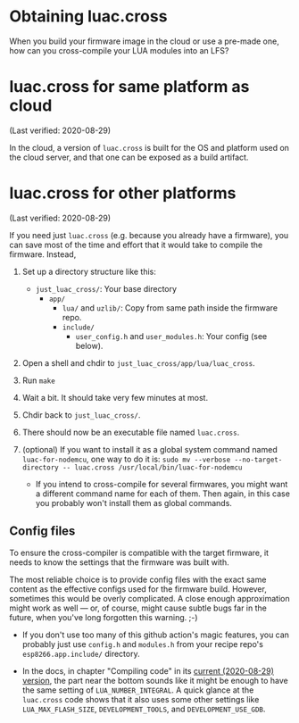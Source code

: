 ﻿
Obtaining luac.cross
====================

When you build your firmware image in the cloud or use a pre-made one,
how can you cross-compile your LUA modules into an LFS?


luac.cross for same platform as cloud
=====================================

(Last verified: 2020-08-29)

In the cloud, a version of `luac.cross` is built for the OS and platform
used on the cloud server, and that one can be exposed as a build artifact.


luac.cross for other platforms
==============================

(Last verified: 2020-08-29)

If you need just `luac.cross` (e.g. because you already have a firmware),
you can save most of the time and effort that it would take to compile
the firmware. Instead,


1.  Set up a directory structure like this:

    * `just_luac_cross/`: Your base directory
      * `app/`
        * `lua/` and `uzlib/`: Copy from same path inside the firmware repo.
        * `include/`
          * `user_config.h` and `user_modules.h`: Your config (see below).

1.  Open a shell and chdir to `just_luac_cross/app/lua/luac_cross`.
1.  Run `make`
1.  Wait a bit. It should take very few minutes at most.
1.  Chdir back to `just_luac_cross/`.
1.  There should now be an executable file named `luac.cross`.
1.  (optional) If you want to install it as a global system command named
    `luac-for-nodemcu`, one way to do it is:
    `sudo mv --verbose --no-target-directory -- luac.cross /usr/local/bin/luac-for-nodemcu`
    * If you intend to cross-compile for several firmwares, you might want a
      different command name for each of them. Then again, in this case you
      probably won't install them as global commands.


Config files
------------

To ensure the cross-compiler is compatible with the target firmware,
it needs to know the settings that the firmware was built with.

The most reliable choice is to provide config files with the exact same
content as the effective configs used for the firmware build.
However, sometimes this would be overly complicated. A close enough
approximation might work as well — or, of course, might cause subtle bugs
far in the future, when you've long forgotten this warning. ;-)

* If you don't use too many of this github action's magic features, you can
  probably just use `config.h` and `modules.h` from your recipe repo's
  `esp8266.app.include/` directory.

* In the docs, in chapter "Compiling code" in its
  [current (2020-08-29) version][docs-compile-87030a8],
  the part near the bottom sounds like it might be enough to have the same
  setting of `LUA_NUMBER_INTEGRAL`.
  A quick glance at the `luac.cross` code shows that it also uses some other
  settings like `LUA_MAX_FLASH_SIZE`, `DEVELOPMENT_TOOLS`,
  and `DEVELOPMENT_USE_GDB`.








  [docs-compile-87030a8]: https://github.com/nodemcu/nodemcu-firmware/blob/87030a87ea545ac2bee8fa3787b7828b4e856227/docs/compiling.md
